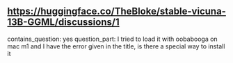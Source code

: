 ## https://huggingface.co/TheBloke/stable-vicuna-13B-GGML/discussions/1

contains_question: yes
question_part: I tried to load it with oobabooga on mac m1 and I have the error given in the title, is there a special way to install it 